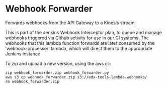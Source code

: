 # Webhook Forwarder

Forwards webhooks from the API Gateway to a Kinesis stream.

This is part of the Jenkins Webhook Interceptor plan, to queue and
manage webhooks triggered via Github activity for use in our CI systems.
The webhooks that this lambda function forwards are later consumed by
the 'webhook-processor' lambda, which will direct them to the appropriate
Jenkins instance

To zip and upload a new version, using the aws cli:
```
zip webhook_forwarder.zip webhook_forwarder.py
aws s3 cp webhook_forwarder.zip s3://edx-tools-lambda-webhooks/
rm webhook_forwarder.zip
```
